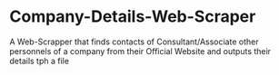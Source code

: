 # Company-Details-Web-Scraper
A Web-Scrapper that finds contacts of Consultant/Associate other personnels of a company from their Official Website and outputs their details tph a file
